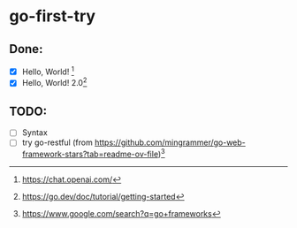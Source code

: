 # go-first-try

## Done:
- [x] Hello, World! [^1]
- [x] Hello, World! 2.0[^3]

## TODO:
- [ ] Syntax
- [ ] try go-restful (from https://github.com/mingrammer/go-web-framework-stars?tab=readme-ov-file)[^2]

[^1]: https://chat.openai.com/
[^2]: https://www.google.com/search?q=go+frameworks
[^3]: https://go.dev/doc/tutorial/getting-started